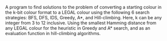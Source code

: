  A program to find solutions to the problem of converting a starting colour in the k-bit colour format to a LEGAL colour using the following 6 search strategies: BFS, DFS, IDS, 
 Greedy, A*, and Hill-climbing. Here, k can be any integer from 3 to 12 inclusive. Using the smallest Hamming distance from any LEGAL colour for the heuristic in Greedy and A* search, 
 and as an evaluation function in hill-climbing algorithms. 
